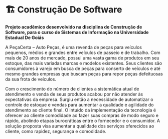 # :building_construction: Construção De Software

**Projeto acadêmico desenvolvido na disciplina de Construção de Software, para o curso de Sistemas de Informação na Universidade Estadual De Goiás**

A PeçaCerta – Auto Peças, é uma revenda de peças para veículos pequenos, médios e grandes entre veículos de passeio e de trabalho. Com mais de 20 anos de mercado, possui uma vasta gama de produtos em seu estoque, das mais variadas marcas e modelos existentes. Seus clientes são consumidores à varejo em busca de peças para conserto de veículos e até mesmo grandes empresas que buscam peças para repor peças defeituosas da sua frota de veículos.

Com o crescimento do número de clientes a sistemática atual de atendimento e venda de seus produtos acabou por não atender às expectativas da empresa. Surgiu então a necessidade de automatizar o controle de estoque e vendas para aumentar a qualidade e agilidade do atendimento ao cliente final. O intuído da implementação da tecnologia é oferecer ao cliente comodidade ao fazer suas compras de modo seguro e rápido, abolindo etapas burocráticas entre o fornecedor e o consumidor. A solução proposta visa aumentar a qualidade dos serviços oferecidos ao cliente, como rapidez, segurança e comodidade.
